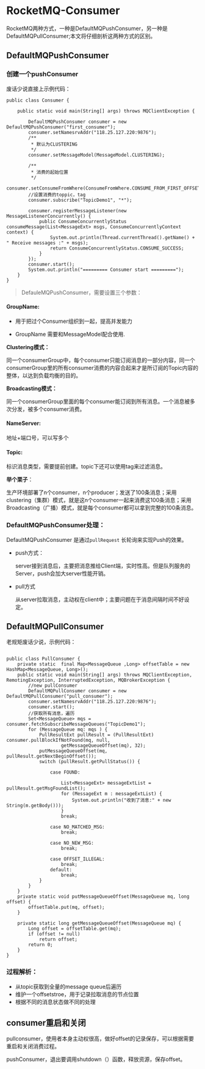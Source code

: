 # RocketMQ-Consumer

RocketMQ两种方式，一种是DefaultMQPushConsumer，另一种是DefaultMQPullConsumer;本文将仔细剖析这两种方式的区别。

## DefaultMQPushConsumer

### 创建一个pushConsumer

废话少说直接上示例代码：

```
public class Consumer {

	public static void main(String[] args) throws MQClientException {

		DefaultMQPushConsumer consumer = new DefaultMQPushConsumer("first_consumer");
		consumer.setNamesrvAddr("118.25.127.220:9876");
		/**
		 * 默认为CLUSTERING
		 */
		consumer.setMessageModel(MessageModel.CLUSTERING);

		/**
		 * 消费的起始位置
		 */
		consumer.setConsumeFromWhere(ConsumeFromWhere.CONSUME_FROM_FIRST_OFFSET);
		//设置消费的toppic，tag
		consumer.subscribe("TopicDemo1", "*");

		consumer.registerMessageListener(new MessageListenerConcurrently() {
			public ConsumeConcurrentlyStatus consumeMessage(List<MessageExt> msgs, ConsumeConcurrentlyContext context) {
				System.out.println(Thread.currentThread().getName() + " Receive messages :" + msgs);
				return ConsumeConcurrentlyStatus.CONSUME_SUCCESS;
			}
		});
		consumer.start();
		System.out.println("========= Consumer start =========");
	}
}
```

> DefauleMQPushConsumer，需要设置三个参数：

#### GroupName:

-  用于把过个Consumer组织到一起，提高并发能力

  - GroupName 需要和MessageModel配合使用.

  **Clustering模式：**

  同一个consumerGroup中，每个consumer只能订阅消息的一部分内容，同一个consumerGroup里的所有consumer消费的内容合起来才是所订阅的Topic内容的整体，以达到负载均衡的目的。

  **Broadcasting模式：**

  同一个consumerGroup里面的每个consumer能订阅到所有消息。一个消息被多次分发，被多个consumer消费。

#### NameServer:

地址+端口号，可以写多个

#### Topic:

标识消息类型，需要提前创建。topic下还可以使用tag来过滤消息。

**举个栗子**：

生产环境部署了n个consumer，n个producer；发送了100条消息；采用clustering（集群）模式，就是这n个consumer一起来消费这100条消息；采用Broadcasting（广播）模式，就是每个consumer都可以拿到完整的100条消息。



### DefaultMQPushConsumer处理：

DefaultMQPushConsumer 是通过`pullRequest` 长轮询来实现Push的效果。

- push方式：

  server接到消息后，主要把消息推给Client端，实时性高。但是队列服务的Server，push会加大server性能开销。

- pull方式

  从server拉取消息，主动权在client中；主要问题在于消息间隔时间不好设定。



## DefaultMQPullConsumer

老规矩废话少说，示例代码：

```

public class PullConsumer {
	private static  final Map<MessageQueue ,Long> offsetTable = new HashMap<MessageQueue, Long>();
	public static void main(String[] args) throws MQClientException, RemotingException, InterruptedException, MQBrokerException {
		//new pullConsumer
		DefaultMQPullConsumer consumer = new DefaultMQPullConsumer("pull_consumer");
		consumer.setNamesrvAddr("118.25.127.220:9876");
		consumer.start();
		//获取所有消息，遍历
		Set<MessageQueue> mqs = consumer.fetchSubscribeMessageQueues("TopicDemo1");
		for (MessageQueue mq: mqs ) {
			PullResultExt pullResult = (PullResultExt) consumer.pullBlockIfNotFound(mq, null,
					getMessageQueueOffset(mq), 32);
			putMessageQueueOffset(mq, pullResult.getNextBeginOffset());
			switch (pullResult.getPullStatus()) {

				case FOUND:

					List<MessageExt> messageExtList = pullResult.getMsgFoundList();
					for (MessageExt m : messageExtList) {
						System.out.println("收到了消息:" + new String(m.getBody()));
					}
					break;

				case NO_MATCHED_MSG:
					break;

				case NO_NEW_MSG:
					break;

				case OFFSET_ILLEGAL:
					break;
				default:
					break;
			}
		}
	}
	private static void putMessageQueueOffset(MessageQueue mq, long offset) {
		offsetTable.put(mq, offset);
	}

	private static long getMessageQueueOffset(MessageQueue mq) {
		Long offset = offsetTable.get(mq);
		if (offset != null)
			return offset;
		return 0;
	}
}

```

### 过程解析：

- 从topic获取到全量的message queue后遍历
- 维护一个offsetstroe，用于记录拉取消息的节点位置
- 根据不同的消息状态做不同的处理



## consumer重启和关闭

pullconsumer，使用者本身主动权很高，做好offset的记录保存，可以根据需要重启和关闭消费过程。

pushConsumer，退出要调用shutdown（）函数，释放资源，保存offset。

